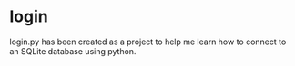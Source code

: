 # login

login.py has been created as a project to help me learn how to connect to an SQLite database using python.
